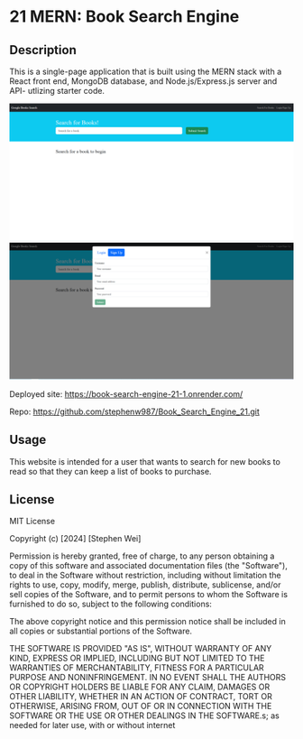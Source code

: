 # 21 MERN: Book Search Engine

## Description

This is a single-page application that is built using the MERN stack with a React front end, MongoDB database, and Node.js/Express.js server and API- utlizing starter code.

![Screenshot](assets/screenshot1.png)
![Screenshot](assets/screenshot2.png)


Deployed site: https://book-search-engine-21-1.onrender.com/

Repo: https://github.com/stephenw987/Book_Search_Engine_21.git


## Usage

This website is intended for a user that wants to search for new books to read so that they can keep a list of books to purchase.


## License

MIT License

Copyright (c) [2024] [Stephen Wei]

Permission is hereby granted, free of charge, to any person obtaining a copy
of this software and associated documentation files (the "Software"), to deal
in the Software without restriction, including without limitation the rights
to use, copy, modify, merge, publish, distribute, sublicense, and/or sell
copies of the Software, and to permit persons to whom the Software is
furnished to do so, subject to the following conditions:

The above copyright notice and this permission notice shall be included in all
copies or substantial portions of the Software.

THE SOFTWARE IS PROVIDED "AS IS", WITHOUT WARRANTY OF ANY KIND, EXPRESS OR
IMPLIED, INCLUDING BUT NOT LIMITED TO THE WARRANTIES OF MERCHANTABILITY,
FITNESS FOR A PARTICULAR PURPOSE AND NONINFRINGEMENT. IN NO EVENT SHALL THE
AUTHORS OR COPYRIGHT HOLDERS BE LIABLE FOR ANY CLAIM, DAMAGES OR OTHER
LIABILITY, WHETHER IN AN ACTION OF CONTRACT, TORT OR OTHERWISE, ARISING FROM,
OUT OF OR IN CONNECTION WITH THE SOFTWARE OR THE USE OR OTHER DEALINGS IN THE
SOFTWARE.s; as needed for later use, with or without internet



